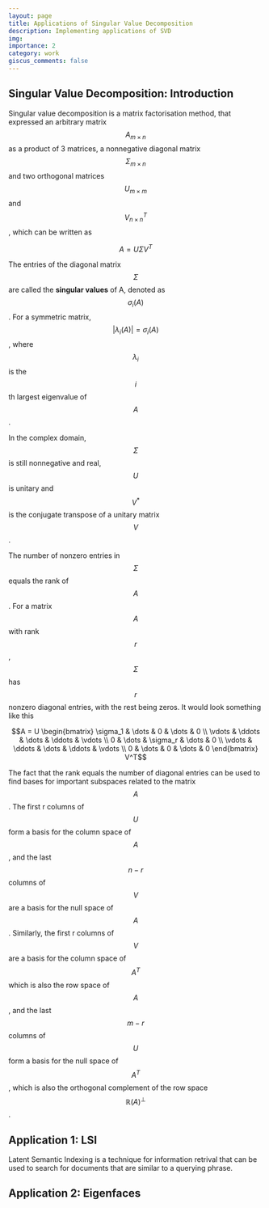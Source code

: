 ```yaml
---
layout: page
title: Applications of Singular Value Decomposition
description: Implementing applications of SVD
img: 
importance: 2
category: work
giscus_comments: false
---
```


## Singular Value Decomposition: Introduction

Singular value decomposition is a matrix factorisation method, that expressed an arbitrary matrix $$A_{m \times n}$$ as a product of 3 matrices, a nonnegative diagonal matrix $$\Sigma_{m \times n}$$ and two orthogonal matrices $$U_{m \times m}$$ and $$V^T_{n \times n}$$, which can be written as

$$A = U\Sigma V^T$$

The entries of the diagonal matrix $$\Sigma$$ are called the **singular values** of A, denoted as $$\sigma_i(A)$$. For a symmetric matrix, $$\vert\lambda_i(A)\vert=\sigma_i(A)$$, where $$\lambda_i$$ is the $$i$$th largest eigenvalue of $$A$$.

In the complex domain, $$\Sigma$$ is still nonnegative and real, $$U$$ is unitary and $$V^*$$ is the conjugate transpose of a unitary matrix $$V$$.

The number of nonzero entries in $$\Sigma$$ equals the rank of $$A$$. For a matrix $$A$$ with rank $$r$$, $$\Sigma$$ has $$r$$ nonzero diagonal entries, with the rest being zeros. It would look something like this 

$$A = U 
\begin{bmatrix}
    \sigma_1 & \dots & 0 & \dots & 0 \\
    \vdots & \ddots & \dots & \ddots & \vdots \\
    0 & \dots & \sigma_r & \dots & 0 \\
    \vdots & \ddots & \dots & \ddots & \vdots \\
    0 & \dots & 0 & \dots & 0
\end{bmatrix} 
V^T$$

The fact that the rank equals the number of diagonal entries can be used to find bases for important subspaces related to the matrix $$A$$. The first r columns of $$U$$ form a basis for the column space of $$A$$, and the last $$n - r$$ columns of $$V$$ are a basis for the null space of $$A$$. Similarly, the first r columns of $$V$$ are a basis for the column space of $$A^T$$ which is also the row space of $$A$$, and the last $$m -r$$ columns of $$U$$ form a basis for the null space of $$A^T$$, which is also the orthogonal complement of the row space $$\mathbb{R}(A)^\perp$$. 

## Application 1: LSI

Latent Semantic Indexing is a technique for information retrival that can be used to search for documents that are similar to a querying phrase. 

## Application 2: Eigenfaces

